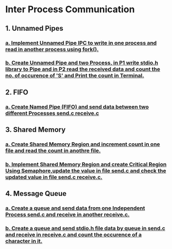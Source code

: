 # Inter Process Communication
## 1. Unnamed Pipes 
### [a. Implement Unnamed Pipe IPC to write in one process and read in another process using fork().](../8_IPC/1_PIPE)

### [b. Create Unnamed Pipe and two Process, in P1 write stdio.h library to Pipe and in P2 read the received data and count the no. of occurence of 'S' and Print the count in Terminal.](../8_IPC/1_PIPE/1_Pipe_Char_Count)

## 2. FIFO
### [a. Create Named Pipe (FIFO) and send data between two different Processes send.c receive.c](../8_IPC/2_FIFO)

## 3.  Shared Memory
### [a. Create Shared Memory Region and increment count in one file and read the count in anothre file.](../8_IPC/3_SHARED_MEM/1_SHM/1_INT)

### [b. Implement Shared Memory Region and create Critical Region Using Semaphore,update the value in file send.c and check the updated value in file send.c receive.c.](../8_IPC/3_SHARED_MEM/2_SHM_SEM)

## 4. Message Queue
### [a. Create a queue and send data from one Independent Process send.c and receive in another receive.c.](../8_IPC/4_MESSAGE_QUEUE/1_Message)

### [b. Create a queue and send stdio.h file data by queue in send.c and receive in receive.c and count the occurence of a character in it.](../8_IPC/4_MESSAGE_QUEUE/2_Count_Char_from_stdio.h)

